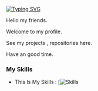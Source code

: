 [![Typing SVG](https://readme-typing-svg.demolab.com?font=Fira+Code&size=15&duration=3000&pause=1000&color=2086B3&background=FF000000&random=false&width=435&lines=Hello+I%2Cm+Ali;I'm+Interesed+in+coding.;I'm+17+Year's+Old.;I+am+fluent+in+Lua+%2C+Js%2C+Css+%2C+C%2B%2B+lang's)](https://git.io/typing-svg)

Hello my friends.

Welcome to my profile.

See my projects , repositories here.

Have an good time.

### My Skills
- This Is My Skills :
 [![Skills](https://skillicons.dev/icons?i=ps,ai,xd,au,blender,sketchup,discord,discordjs,bots,phpstorm,php,html,css,cpp,js,nodejs,lua,py,github,kali,windows,wordpress,vscode,sublime&theme=dark&perline=20)
